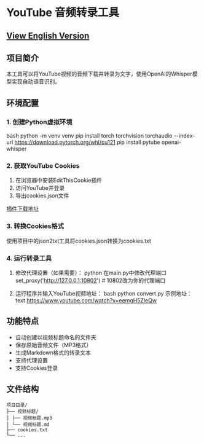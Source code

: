 # YouTube 音频转录工具


## [View English Version](README_EN.md)

## 项目简介
本工具可以将YouTube视频的音频下载并转录为文字，使用OpenAI的Whisper模型实现自动语音识别。

## 环境配置

### 1. 创建Python虚拟环境
bash
python -m venv venv
pip install torch torchvision torchaudio --index-url https://download.pytorch.org/whl/cu121
pip install pytube openai-whisper


### 2. 获取YouTube Cookies
1. 在浏览器中安装EditThisCookie插件
2. 访问YouTube并登录
3. 导出cookies.json文件

[插件下载地址](https://chromewebstore.google.com/detail/editthiscookie/jpdpholcdjghlginfdaphhefdonkmohg?hl=en)

### 3. 转换Cookies格式
使用项目中的json2txt工具将cookies.json转换为cookies.txt

### 4. 运行转录工具
1. 修改代理设置（如果需要）：
python
在main.py中修改代理端口
set_proxy('http://127.0.0.1:10802') # 10802改为你的代理端口

2. 运行程序并输入YouTube视频地址：
bash
python convert.py
示例地址：
text
https://www.youtube.com/watch?v=eemgH5ZleQw


## 功能特点
- 自动创建以视频标题命名的文件夹
- 保存原始音频文件（MP3格式）
- 生成Markdown格式的转录文本
- 支持代理设置
- 支持Cookies登录

## 文件结构
```
项目目录/
├── 视频标题/
│ ├── 视频标题.mp3
│ └── 视频标题.md
├── cookies.txt
└── ...

